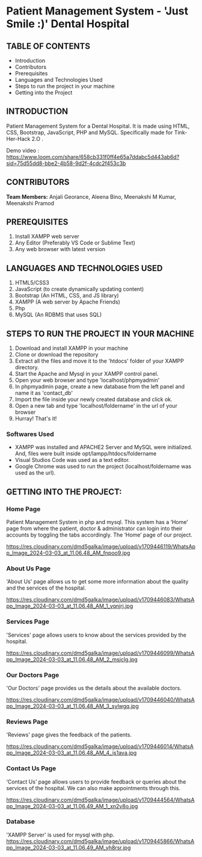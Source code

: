 # Patient Management System - 'Just Smile :)' Dental Hospital

## TABLE OF CONTENTS
- Introduction
- Contributors
- Prerequisites
- Languages and Technologies Used
- Steps to run the project in your machine
- Getting into the Project

## INTRODUCTION
Patient Management System for a Dental Hospital. It is made using HTML, CSS, Bootstrap, JavaScript, PHP and MySQL.
Specifically made for Tink-Her-Hack 2.O .

Demo video : https://www.loom.com/share/658cb331f0ff4e65a7ddabc5d443ab6d?sid=75d55dd8-bbe2-4b58-9d2f-4cdc2f453c3b

## CONTRIBUTORS
**Team Members:** Anjali Georance, Aleena Bino, Meenakshi M Kumar, Meenakshi Pramod

## PREREQUISITES
1. Install XAMPP web server
2. Any Editor (Preferably VS Code or Sublime Text)
3. Any web browser with latest version

## LANGUAGES AND TECHNOLOGIES USED
1. HTML5/CSS3
2. JavaScript (to create dynamically updating content)
3. Bootstrap (An HTML, CSS, and JS library)
4. XAMPP (A web server by Apache Friends)
5. Php
6. MySQL (An RDBMS that uses SQL)

## STEPS TO RUN THE PROJECT IN YOUR MACHINE
1. Download and install XAMPP in your machine
2. Clone or download the repository
3. Extract all the files and move it to the 'htdocs' folder of your XAMPP directory.
4. Start the Apache and Mysql in your XAMPP control panel.
5. Open your web browser and type 'localhost/phpmyadmin'
6. In phpmyadmin page, create a new database from the left panel and name it as 'contact_db'
7. Import the file inside your newly created database and click ok.
8. Open a new tab and type 'localhost/foldername' in the url of your browser
9. Hurray! That's it!

### Softwares Used
  - XAMPP was installed and APACHE2 Server and MySQL were initialized. And, files were built inside opt/lampp/htdocs/foldername
  - Visual Studios Code was used as a text editor.
  - Google Chrome was used to run the project (localhost/foldername was used as the url).

## GETTING INTO THE PROJECT:

### Home Page
Patient Management System in php and mysql. This system has a ‘Home’ page from where the patient, doctor & administrator can login into their accounts by toggling the tabs accordingly. The ‘Home’ page of our project.

https://res.cloudinary.com/dmd5galka/image/upload/v1709446119/WhatsApp_Image_2024-03-03_at_11.06.48_AM_fnpoo9.jpg

### About Us Page
'About Us' page allows us to get some more information about the quality and the services of the hospital.

https://res.cloudinary.com/dmd5galka/image/upload/v1709446083/WhatsApp_Image_2024-03-03_at_11.06.48_AM_1_yqnjrj.jpg

### Services Page
'Services' page allows users to know about the services provided by the hospital.

https://res.cloudinary.com/dmd5galka/image/upload/v1709446099/WhatsApp_Image_2024-03-03_at_11.06.48_AM_2_msjclg.jpg

### Our Doctors Page
'Our Doctors' page provides us the details about the available doctors.

https://res.cloudinary.com/dmd5galka/image/upload/v1709446040/WhatsApp_Image_2024-03-03_at_11.06.48_AM_3_sylwgq.jpg

### Reviews Page 
'Reviews' page gives the feedback of the patients.

https://res.cloudinary.com/dmd5galka/image/upload/v1709446014/WhatsApp_Image_2024-03-03_at_11.06.48_AM_4_js1ava.jpg

### Contact Us Page
‘Contact Us’ page allows users to provide feedback or queries about the services of the hospital. We can also make appointments through this.

https://res.cloudinary.com/dmd5galka/image/upload/v1709444564/WhatsApp_Image_2024-03-03_at_11.06.49_AM_1_xn2v8o.jpg

### Database
'XAMPP Server' is used for mysql with php.
https://res.cloudinary.com/dmd5galka/image/upload/v1709445866/WhatsApp_Image_2024-03-03_at_11.06.49_AM_yh8rsr.jpg
